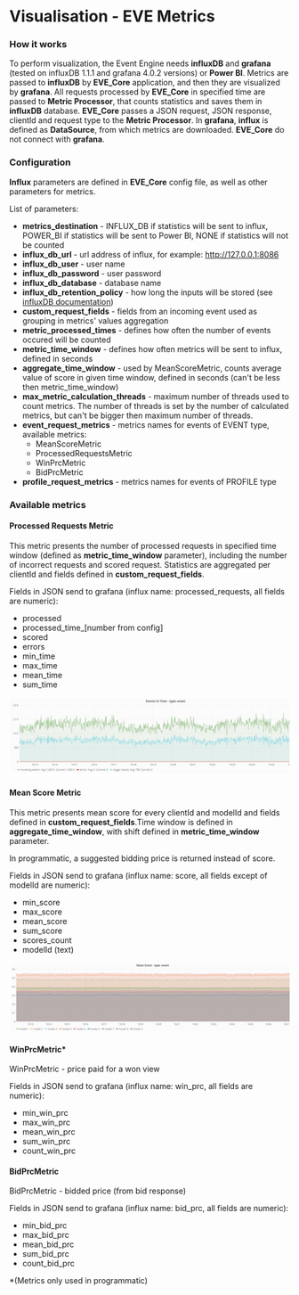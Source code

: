 # Visualisation - EVE Metrics #
### How it works ###
To perform visualization, the Event Engine needs **influxDB** and **grafana** (tested on influxDB 1.1.1 and grafana 4.0.2 versions) or **Power BI**. Metrics are passed to **influxDB** by **EVE\_Core** application, and then they are visualized by **grafana**. All requests processed by **EVE\_Core** in specified time are passed to **Metric Processor**, that counts statistics and saves them in **influxDB** database. **EVE\_Core** passes a JSON request, JSON response, clientId and request type to the **Metric Processor**. In **grafana**, **influx** is defined as **DataSource**, from which metrics are downloaded. **EVE\_Core** do not connect with **grafana**.

### Configuration ###
**Influx** parameters are defined in **EVE\_Core** config file, as well as other parameters for metrics. 

List of parameters:

- **metrics\_destination** - INFLUX\_DB if statistics will be sent to influx, POWER\_BI if statistics will be sent to Power BI, NONE if statistics will not be counted
- **influx\_db\_url** - url address of influx, for example: http://127.0.0.1:8086
- **influx\_db\_user** - user name
- **influx\_db\_password** - user password
- **influx\_db\_database** - database name
- **influx\_db\_retention\_policy** - how long the inputs will be stored (see [influxDB documentation](https://docs.influxdata.com/influxdb/v0.9/query_language/database_management/#retention-policy-management))
- **custom\_request\_fields** - fields from an incoming event used as grouping in metrics' values aggregation
- **metric\_processed\_times** - defines how often the number of events occured will be counted
- **metric\_time\_window** - defines how often metrics will be sent to influx, defined in seconds
- **aggregate\_time\_window** - used by MeanScoreMetric, counts average value of score in given time window, defined in seconds (can't be less then metric\_time\_window)
- **max\_metric\_calculation\_threads** - maximum number of threads used to count metrics. The number of threads is set by the number of calculated metrics, but can't be bigger then maximum number of threads.
- **event\_request\_metrics** - metrics names for events of EVENT type, available metrics:
	- MeanScoreMetric
	- ProcessedRequestsMetric
	- WinPrcMetric
	- BidPrcMetric
- **profile\_request\_metrics** - metrics names for events of PROFILE type

### Available metrics ###
#### Processed Requests Metric ####
This metric presents the number of processed requests in specified time window (defined as **metric\_time\_window** parameter), including the number of incorrect requests and scored request. Statistics are aggregated per clientId and fields defined in **custom\_request\_fields**.

Fields in JSON send to grafana (influx name: processed\_requests, all fields are numeric):

- processed
- processed_time_[number from config]
- scored
- errors
- min_time
- max_time
- mean_time
- sum_time

![Processed Requests Metric](images/ProcessedRequestsMetric.png "Processed Requests Metric")

#### Mean Score Metric ####
This metric presents mean score for every clientId and modelId and fields defined in **custom\_request\_fields**.Time window is defined in **aggregate\_time\_window**, with shift defined in **metric\_time\_window** parameter.

In programmatic, a suggested bidding price is returned instead of score.

Fields in JSON send to grafana (influx name: score, all fields except of modelId are numeric):

- min_score
- max_score
- mean_score
- sum_score
- scores_count
- modelId (text)

![Mean Score Metric](images/MeanScoreMetric.png "Mean Score Metric")

#### WinPrcMetric* ####
WinPrcMetric - price paid for a won view

Fields in JSON send to grafana (influx name: win\_prc, all fields are numeric):

- min\_win\_prc
- max\_win_prc
- mean_win\_prc
- sum_win\_prc
- count\_win\_prc

#### BidPrcMetric ####
BidPrcMetric - bidded price (from bid response)

Fields in JSON send to grafana (influx name: bid\_prc, all fields are numeric):

- min\_bid\_prc
- max\_bid_prc
- mean_bid\_prc
- sum_bid\_prc
- count\_bid\_prc

*(Metrics only used in programmatic)
